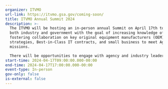 ```yaml
---
organizer: ITVMO
url-link: https://itvmo.gsa.gov/coming-soon/
title: ITVMO Annual Summit 2024
description: >-
  The ITVMO will be hosting an in-person annual Summit on April 17th to convene
  both industry and government with the goal of increasing knowledge of and
  fostering collaboration on key original equipment manufacturers (OEM) contract
  strategies, Best-in-Class IT contracts, and small business to meet Agency
  missions.

  There will be opportunities to engage with agency and industry leaders, hear from a variety of panelists, and user case success stories.
start-time: 2024-04-17T09:00:00.000-00:00
end-time: 2024-04-17T17:00:00.000-00:00
event-type: In-person
gov-only: false
is-external: false
---
```

